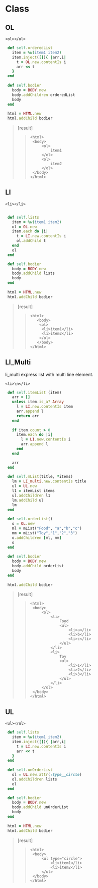 # Class

## OL
`<ol></ol>`

 ```ruby
  def self.orderedList
    item = %w(item1 item2)
    item.inject([]){ |arr,i|
      t = OL.new.contentIs i
      arr << t      
    }
  end
  
  def self.bodier
    body = BODY.new
    body.addChildren orderedList
    body
  end
  
  html = HTML.new
  html.addChild bodier

 ```
>[result]
>>```
>><html>
>>	<body>
>>		<ol>
>>			item1
>>		</ol>
>>		<ol>
>>			item2
>>		</ol>
>>	</body>
>></html>
>>```


## LI
`<li></li>`

 ```ruby

  def self.lists
    item = %w(item1 item2)
    ol = OL.new
    item.each do |i| 
      t = LI.new.contentIs i
      ol.addChild t
    end
    ol
  end

  def self.bodier
    body = BODY.new
    body.addChild lists
    body
  end
  
  html = HTML.new
  html.addChild bodier

 ```
>[result]
>>```
>><html>
>>    <body>
>>	   <ol>
>>	    <li>item1</li>
>>	    <li>item2</li>
>>	   </ol>	
>>    </body>
>></html>
>>```

## LI_Multi
li_multi express list with multi line element.

`<li>\n</li>`

 ```ruby
  def self.itemList (item)
    arr = []
    unless item.is_a? Array
      l = LI.new.contentIs item
      arr.append l
      return arr
    end
    
    if item.count > 0
      item.each do |i|
        l = LI.new.contentIs i     
        arr.append l 
      end
    end

    arr
  end
  
  def self.mList(title, *items)
    lm = LI_multi.new.contentIs title
    ul = UL.new
    l1 = itemList items
    ul.addChildren l1
    lm.addChild ul
    lm    
  end
  
  def self.orderList()
    o = OL.new
    ml = mList("Food", "a","b","c")
    mm = mList("Toy","1","2","3")
    o.addChildren [ml, mm]
    o
  end
  
  def self.bodier
    body = BODY.new
    body.addChild orderList
    body
  end
  
  html.addChild bodier

 ```
>[result]
>>```
>><html>
>>	<body>
>>		<ol>
>>			<li>
>>				Food
>>				<ul>
>>					<li>a</li>
>>					<li>b</li>
>>					<li>c</li>
>>				</ul>
>>			</li>
>>			<li>
>>				Toy
>>				<ul>
>>					<li>1</li>
>>					<li>2</li>
>>					<li>3</li>
>>				</ul>
>>			</li>
>>		</ol>
>>	</body>
>></html>
>>```



## UL
`<ul></ul>`

 ```ruby
  def self.lists
    item = %w(item1 item2)
    item.inject([]){ |arr,i|
      t = LI.new.contentIs i
      arr << t      
    }    
  end
  
  def self.unOrderList
    ol = UL.new.attr(:type__circle)
    ol.addChildren lists
    ol
  end

  def self.bodier
    body = BODY.new
    body.addChild unOrderList
    body
  end
  
  html = HTML.new
  html.addChild bodier

 ```
>[result]
>>```
>><html>
>>	<body>
>>		<ul type="circle">
>>			<li>item1</li>
>>			<li>item2</li>
>>		</ul>
>>	</body>
>></html>
>>```
